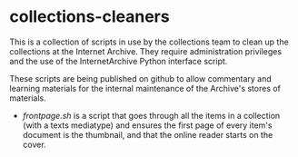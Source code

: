 # collections-cleaners

This is a collection of scripts in use by the collections team to clean up the
collections at the Internet Archive. They require administration privileges and 
the use of the InternetArchive Python interface script. 

These scripts are being published on github to allow commentary and learning materials
for the internal maintenance of the Archive's stores of materials.

* *frontpage.sh* is a script that goes through all the items in a collection (with a texts mediatype) and ensures the first page of every item's document is the thumbnail, and that the online reader starts on the cover.
